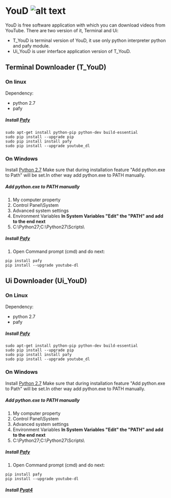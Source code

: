 # YouD ![alt text][logo]

[logo]: https://github.com/shuforov/YouD/Ui_YouD/YouDico.ico
YouD is free software application with which you can download videos from YouTube. 
There are two version of it, Terminal and Ui:

* T_YouD is terminal version of YouD, it use only python interpreter python and pafy module.
* Ui_YouD is user interface application version of T_YouD.  

## Terminal Downloader (T_YouD)
### On linux

Dependency:

* python 2.7
* pafy

##### Install [Pafy](https://github.com/mps-youtube/pafy)
```shell
sudo apt-get install python-pip python-dev build-essential
sudo pip install --upgrade pip
sudo pip install install pafy
sudo pip install --upgrade youtube_dl
```

### On Windows

Install [Python 2.7](https://www.python.org/downloads/windows/)
Make sure that during installation feature "Add python.exe to Path" will be set.In other way add python.exe to PATH manually.
##### Add python.exe to PATH manually

1. My computer property
2. Control Panel\System 
3. Advanced system settings
4. Environment Variables
**In System Variables "Edit" the "PATH" and add to the end next** 
5. C:\Python27\;C:\Python27\Scripts\
                
##### Install [Pafy](https://github.com/mps-youtube/pafy)
1. Open Command prompt (cmd) and do next:
```shell
pip install pafy
pip install --upgrade youtube-dl
```


## Ui Downloader (Ui_YouD)

### On Linux

Dependency:

* python 2.7
* pafy

##### Install [Pafy](https://github.com/mps-youtube/pafy)
```shell
sudo apt-get install python-pip python-dev build-essential
sudo pip install --upgrade pip
sudo pip install install pafy
sudo pip install --upgrade youtube_dl
```


### On Windows

Install [Python 2.7](https://www.python.org/downloads/windows/)
Make sure that during installation feature "Add python.exe to Path" will be set.In other way add python.exe to PATH manually.
##### Add python.exe to PATH manually

1. My computer property
2. Control Panel\System 
3. Advanced system settings
4. Environment Variables
**In System Variables "Edit" the "PATH" and add to the end next** 
5. C:\Python27\;C:\Python27\Scripts\
                
##### Install [Pafy](https://github.com/mps-youtube/pafy)
1. Open Command prompt (cmd) and do next:
```shell
pip install pafy
pip install --upgrade youtube-dl
```

##### Install [Pyqt4](http://sourceforge.net/projects/pyqt/files/PyQt4/PyQt-4.11.4/PyQt4-4.11.4-gpl-Py2.7-Qt4.8.7-x32.exe)

